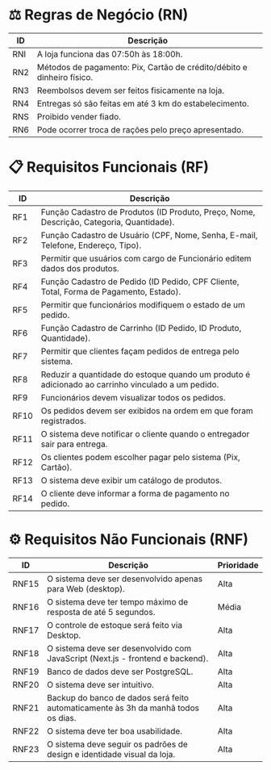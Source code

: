 # ⚖️ Regras de Negócio (RN)

| ID   | Descrição                                                                 |
|------|---------------------------------------------------------------------------|
| RNI  | A loja funciona das 07:50h às 18:00h.                                     |
| RN2  | Métodos de pagamento: Pix, Cartão de crédito/débito e dinheiro físico.   |
| RN3  | Reembolsos devem ser feitos fisicamente na loja.                         |
| RN4  | Entregas só são feitas em até 3 km do estabelecimento.                   |
| RNS  | Proibido vender fiado.                                                   |
| RN6  | Pode ocorrer troca de rações pelo preço apresentado.                     |

# 📋 Requisitos Funcionais (RF)

| ID   | Descrição                                                                                          |
|------|-----------------------------------------------------------------------------------------------------|
| RF1  | Função Cadastro de Produtos (ID Produto, Preço, Nome, Descrição, Categoria, Quantidade).           |
| RF2  | Função Cadastro de Usuário (CPF, Nome, Senha, E-mail, Telefone, Endereço, Tipo).                   |
| RF3  | Permitir que usuários com cargo de Funcionário editem dados dos produtos.                          |
| RF4  | Função Cadastro de Pedido (ID Pedido, CPF Cliente, Total, Forma de Pagamento, Estado).             |
| RF5  | Permitir que funcionários modifiquem o estado de um pedido.                                        |
| RF6  | Função Cadastro de Carrinho (ID Pedido, ID Produto, Quantidade).                                   |
| RF7  | Permitir que clientes façam pedidos de entrega pelo sistema.                                       |
| RF8  | Reduzir a quantidade do estoque quando um produto é adicionado ao carrinho vinculado a um pedido. |
| RF9  | Funcionários devem visualizar todos os pedidos.                                                    |
| RF10 | Os pedidos devem ser exibidos na ordem em que foram registrados.                                   |
| RF11 | O sistema deve notificar o cliente quando o entregador sair para entrega.                          |
| RF12 | Os clientes podem escolher pagar pelo sistema (Pix, Cartão).                                       |
| RF13 | O sistema deve exibir um catálogo de produtos.                                                     |
| RF14 | O cliente deve informar a forma de pagamento no pedido.                                            |

# ⚙️ Requisitos Não Funcionais (RNF)

| ID     | Descrição                                                                                      | Prioridade |
|--------|-----------------------------------------------------------------------------------------------|------------|
| RNF15  | O sistema deve ser desenvolvido apenas para Web (desktop).                                    | Alta       |
| RNF16  | O sistema deve ter tempo máximo de resposta de até 5 segundos.                                | Média      |
| RNF17  | O controle de estoque será feito via Desktop.                                                 | Alta       |
| RNF18  | O sistema deve ser desenvolvido com JavaScript (Next.js - frontend e backend).                | Alta       |
| RNF19  | Banco de dados deve ser PostgreSQL.                                                           | Alta       |
| RNF20  | O sistema deve ser intuitivo.                                                                 | Alta       |
| RNF21  | Backup do banco de dados será feito automaticamente às 3h da manhã todos os dias.             | Alta       |
| RNF22  | O sistema deve ter boa usabilidade.                                                           | Alta       |
| RNF23  | O sistema deve seguir os padrões de design e identidade visual da loja.                       | Alta       |
